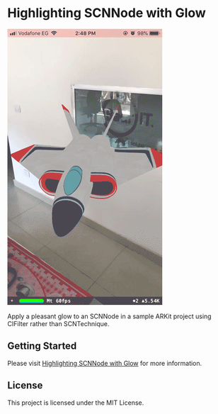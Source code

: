 # Highlighting SCNNode with Glow

![Highlight SCNNode demo animated GIF](https://github.com/BadrIT/HighlightWithFilters/blob/master/resources/demo.gif "Highlight SCNNode")


Apply a pleasant glow to an SCNNode in a sample ARKit project using CIFilter rather than SCNTechnique.

## Getting Started

Please visit [Highlighting SCNNode with Glow](https://badrit.com/blog/2018/5/25/highlighting-scnnode-with-glow) for more information.

## License

This project is licensed under the MIT License.
